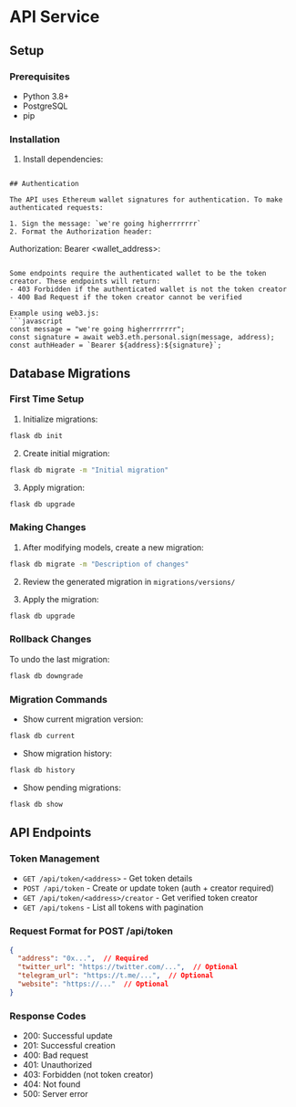 # API Service

## Setup

### Prerequisites
- Python 3.8+
- PostgreSQL
- pip

### Installation

1. Install dependencies:
```

## Authentication

The API uses Ethereum wallet signatures for authentication. To make authenticated requests:

1. Sign the message: `we're going higherrrrrrr`
2. Format the Authorization header:
```
Authorization: Bearer <wallet_address>:<signature>
```

Some endpoints require the authenticated wallet to be the token creator. These endpoints will return:
- 403 Forbidden if the authenticated wallet is not the token creator
- 400 Bad Request if the token creator cannot be verified

Example using web3.js:
```javascript
const message = "we're going higherrrrrrr";
const signature = await web3.eth.personal.sign(message, address);
const authHeader = `Bearer ${address}:${signature}`;
```

## Database Migrations

### First Time Setup

1. Initialize migrations:
```bash
flask db init
```

2. Create initial migration:
```bash
flask db migrate -m "Initial migration"
```

3. Apply migration:
```bash
flask db upgrade
```

### Making Changes

1. After modifying models, create a new migration:
```bash
flask db migrate -m "Description of changes"
```

2. Review the generated migration in `migrations/versions/`

3. Apply the migration:
```bash
flask db upgrade
```

### Rollback Changes

To undo the last migration:
```bash
flask db downgrade
```

### Migration Commands

- Show current migration version:
```bash
flask db current
```

- Show migration history:
```bash
flask db history
```

- Show pending migrations:
```bash
flask db show
```

## API Endpoints

### Token Management
- `GET /api/token/<address>` - Get token details
- `POST /api/token` - Create or update token (auth + creator required)
- `GET /api/token/<address>/creator` - Get verified token creator
- `GET /api/tokens` - List all tokens with pagination

### Request Format for POST /api/token
```json
{
  "address": "0x...",  // Required
  "twitter_url": "https://twitter.com/...",  // Optional
  "telegram_url": "https://t.me/...",  // Optional
  "website": "https://..."  // Optional
}
```

### Response Codes
- 200: Successful update
- 201: Successful creation
- 400: Bad request
- 401: Unauthorized
- 403: Forbidden (not token creator)
- 404: Not found
- 500: Server error